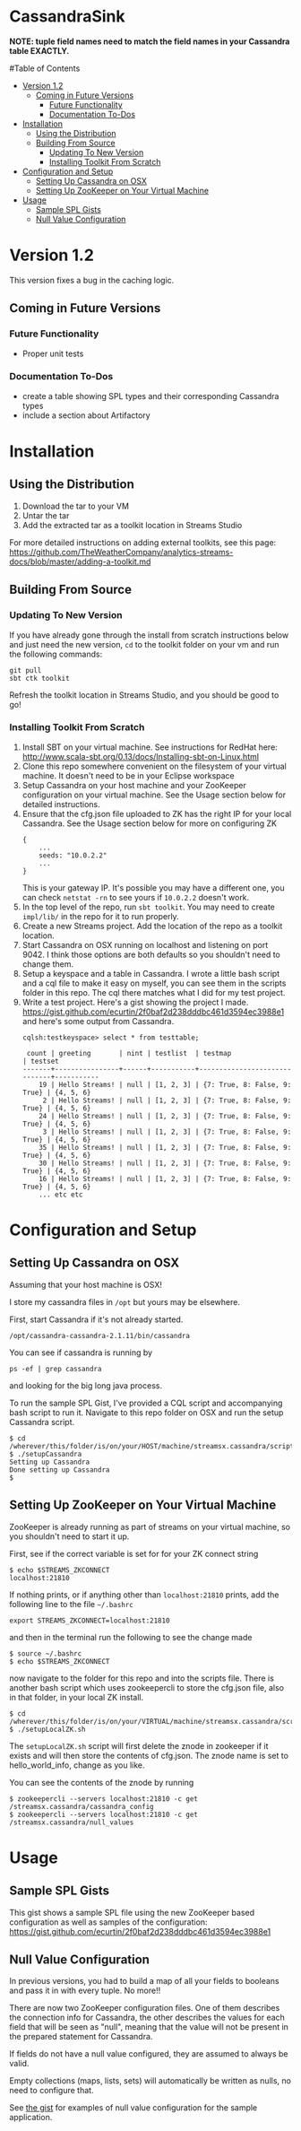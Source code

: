 # CassandraSink

**NOTE: tuple field names need to match the field names in your Cassandra table EXACTLY.** 

<!-- START doctoc generated TOC please keep comment here to allow auto update -->
<!-- DON'T EDIT THIS SECTION, INSTEAD RE-RUN doctoc TO UPDATE -->
#Table of Contents

- [Version 1.2](#version-12)
  - [Coming in Future Versions](#coming-in-future-versions)
    - [Future Functionality](#future-functionality)
    - [Documentation To-Dos](#documentation-to-dos)
- [Installation](#installation)
  - [Using the Distribution](#using-the-distribution)
  - [Building From Source](#building-from-source)
    - [Updating To New Version](#updating-to-new-version)
    - [Installing Toolkit From Scratch](#installing-toolkit-from-scratch)
- [Configuration and Setup](#configuration-and-setup)
  - [Setting Up Cassandra on OSX](#setting-up-cassandra-on-osx)
  - [Setting Up ZooKeeper on Your Virtual Machine](#setting-up-zookeeper-on-your-virtual-machine)
- [Usage](#usage)
  - [Sample SPL Gists](#sample-spl-gists)
  - [Null Value Configuration](#null-value-configuration)

<!-- END doctoc generated TOC please keep comment here to allow auto update -->

# Version 1.2

This version fixes a bug in the caching logic.

## Coming in Future Versions

### Future Functionality
- Proper unit tests

### Documentation To-Dos
- create a table showing SPL types and their corresponding Cassandra types
- include a section about Artifactory


# Installation

## Using the Distribution
1. Download the tar to your VM
2. Untar the tar
3. Add the extracted tar as a toolkit location in Streams Studio

For more detailed instructions on adding external toolkits, see this page: <https://github.com/TheWeatherCompany/analytics-streams-docs/blob/master/adding-a-toolkit.md> 

## Building From Source

### Updating To New Version

If you have already gone through the install from scratch instructions below and just need the new version,
`cd` to the toolkit folder on your vm and run the following commands:

```
git pull
sbt ctk toolkit
```

Refresh the toolkit location in Streams Studio, and you should be good to go!

### Installing Toolkit From Scratch

1. Install SBT on your virtual machine. See instructions for RedHat here: <http://www.scala-sbt.org/0.13/docs/Installing-sbt-on-Linux.html>
2. Clone this repo somewhere convenient on the filesystem of your virtual machine. It doesn't need to be in your Eclipse workspace
3. Setup Cassandra on your host machine and your ZooKeeper configuration on your virtual machine. See the Usage section below for detailed instructions.
3. Ensure that the cfg.json file uploaded to ZK has the right IP for your local Cassandra. See the Usage section below for more on configuring ZK
    ```
    {
        ...
        seeds: "10.0.2.2"
        ...
    }
    ```
    This is your gateway IP. It's possible you may have a different one, you can check `netstat -rn` to see yours if `10.0.2.2` doesn't work.
4. In the top level of the repo, run `sbt toolkit`. You may need to create `impl/lib/` in the repo for it to run properly.
5. Create a new Streams project. Add the location of the repo as a toolkit location.
4. Start Cassandra on OSX running on localhost and listening on port 9042. I think those options are both defaults so you shouldn't need to change them.
6. Setup a keyspace and a table in Cassandra. I wrote a little bash script and a cql file to make it easy on myself, you can see them in the scripts folder in this repo.
The cql there matches what I did for my test project.
7. Write a test project. Here's a gist showing the project I made. <https://gist.github.com/ecurtin/2f0baf2d238dddbc461d3594ec3988e1> and here's some output from Cassandra.
    ```
    cqlsh:testkeyspace> select * from testtable;
    
     count | greeting       | nint | testlist  | testmap                      | testset
    -------+----------------+------+-----------+------------------------------+-----------
        19 | Hello Streams! | null | [1, 2, 3] | {7: True, 8: False, 9: True} | {4, 5, 6}
         2 | Hello Streams! | null | [1, 2, 3] | {7: True, 8: False, 9: True} | {4, 5, 6}
        24 | Hello Streams! | null | [1, 2, 3] | {7: True, 8: False, 9: True} | {4, 5, 6}
         3 | Hello Streams! | null | [1, 2, 3] | {7: True, 8: False, 9: True} | {4, 5, 6}
        35 | Hello Streams! | null | [1, 2, 3] | {7: True, 8: False, 9: True} | {4, 5, 6}
        30 | Hello Streams! | null | [1, 2, 3] | {7: True, 8: False, 9: True} | {4, 5, 6}
        16 | Hello Streams! | null | [1, 2, 3] | {7: True, 8: False, 9: True} | {4, 5, 6}
        ... etc etc
    ```
    
# Configuration and Setup

## Setting Up Cassandra on OSX

Assuming that your host machine is OSX!

I store my cassandra files in `/opt` but yours may be elsewhere.

First, start Cassandra if it's not already started.
```
/opt/cassandra-cassandra-2.1.11/bin/cassandra
```

You can see if cassandra is running by
```
ps -ef | grep cassandra
```
and looking for the big long java process.

To run the sample SPL Gist, I've provided a CQL script and accompanying bash script to run it. Navigate to this repo folder on OSX and run the setup Cassandra script.
```
$ cd /wherever/this/folder/is/on/your/HOST/machine/streamsx.cassandra/scripts
$ ./setupCassandra
Setting up Cassandra
Done setting up Cassandra
$
```

## Setting Up ZooKeeper on Your Virtual Machine

ZooKeeper is already running as part of streams on your virtual machine, so you shouldn't need to start it up.

First, see if the correct variable is set for for your ZK connect string

```
$ echo $STREAMS_ZKCONNECT
localhost:21810
```

If nothing prints, or if anything other than `localhost:21810` prints, add the following line to the file `~/.bashrc`

```
export STREAMS_ZKCONNECT=localhost:21810
```

and then in the terminal run the following to see the change made

```
$ source ~/.bashrc
$ echo $STREAMS_ZKCONNECT
```

now navigate to the folder for this repo and into the scripts file. There is another bash script which uses zookeepercli to store the cfg.json file, also in that folder, in your local ZK install.

```
$ cd /wherever/this/folder/is/on/your/VIRTUAL/machine/streamsx.cassandra/scripts
$ ./setupLocalZK.sh
```

The `setupLocalZK.sh` script will first delete the znode in zookeeper if it exists and will then store the contents of cfg.json. The znode name is set to hello_world_info, change as you like.

You can see the contents of the znode by running

```
$ zookeepercli --servers localhost:21810 -c get /streamsx.cassandra/cassandra_config
$ zookeepercli --servers localhost:21810 -c get /streamsx.cassandra/null_values 

```

# Usage

## Sample SPL Gists

This gist shows a sample SPL file using the new ZooKeeper based configuration as well as samples of the configuration: <https://gist.github.com/ecurtin/2f0baf2d238dddbc461d3594ec3988e1> 

## Null Value Configuration

In previous versions, you had to build a map of all your fields to booleans and pass it in with every tuple. No more!!

There are now two ZooKeeper configuration files. 
One of them describes the connection info for Cassandra, the other describes the values for each field that will be seen as "null",
meaning that the value will not be present in the prepared statement for Cassandra.

If fields do not have a null value configured, they are assumed to always be valid.

Empty collections (maps, lists, sets) will automatically be written as nulls, no need to configure that.

See [the gist](https://gist.github.com/ecurtin/2f0baf2d238dddbc461d3594ec3988e1) for examples of null value configuration for the sample application.
